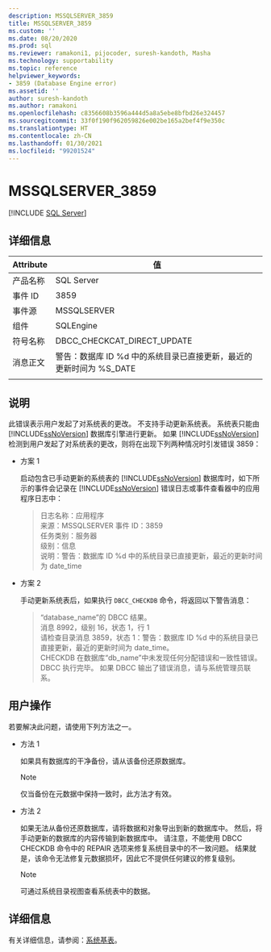 ```yaml
---
description: MSSQLSERVER_3859
title: MSSQLSERVER_3859
ms.custom: ''
ms.date: 08/20/2020
ms.prod: sql
ms.reviewer: ramakoni1, pijocoder, suresh-kandoth, Masha
ms.technology: supportability
ms.topic: reference
helpviewer_keywords:
- 3859 (Database Engine error)
ms.assetid: ''
author: suresh-kandoth
ms.author: ramakoni
ms.openlocfilehash: c8356608b3596a444d5a8a5ebe8bfbd26e324457
ms.sourcegitcommit: 33f0f190f962059826e002be165a2bef4f9e350c
ms.translationtype: HT
ms.contentlocale: zh-CN
ms.lasthandoff: 01/30/2021
ms.locfileid: "99201524"
---
```

# <a name="mssqlserver_3859"></a>MSSQLSERVER_3859
 [!INCLUDE [SQL Server](../../includes/applies-to-version/sqlserver.md)]

## <a name="details"></a>详细信息

|Attribute|值|
|---|---|
|产品名称|SQL Server|
|事件 ID|3859|
|事件源|MSSQLSERVER|
|组件|SQLEngine|
|符号名称|DBCC_CHECKCAT_DIRECT_UPDATE|
|消息正文|警告：数据库 ID \%d 中的系统目录已直接更新，最近的更新时间为 %S_DATE|
||

## <a name="explanation"></a>说明

此错误表示用户发起了对系统表的更改。 不支持手动更新系统表。 系统表只能由 [!INCLUDE[ssNoVersion](../../includes/ssnoversion-md.md)] 数据库引擎进行更新。 如果 [!INCLUDE[ssNoVersion](../../includes/ssnoversion-md.md)] 检测到用户发起了对系统表的更改，则将在出现下列两种情况时引发错误 3859：

- 方案 1

    启动包含已手动更新的系统表的 [!INCLUDE[ssNoVersion](../../includes/ssnoversion-md.md)] 数据库时，如下所示的事件会记录在 [!INCLUDE[ssNoVersion](../../includes/ssnoversion-md.md)] 错误日志或事件查看器中的应用程序日志中：

    > 日志名称：应用程序  
    来源：MSSQLSERVER 事件 ID：3859  
    任务类别：服务器  
    级别：信息  
    说明：警告：数据库 ID \%d 中的系统目录已直接更新，最近的更新时间为 date_time  

- 方案 2  

    手动更新系统表后，如果执行 `DBCC_CHECKDB` 命令，将返回以下警告消息：

    > “database_name”的 DBCC 结果。  
    消息 8992，级别 16，状态 1，行 1  
    请检查目录消息 3859，状态 1：警告：数据库 ID \%d 中的系统目录已直接更新，最近的更新时间为 date_time。  
    CHECKDB 在数据库“db_name”中未发现任何分配错误和一致性错误。  
    DBCC 执行完毕。 如果 DBCC 输出了错误消息，请与系统管理员联系。

## <a name="user-action"></a>用户操作

若要解决此问题，请使用下列方法之一。

- 方法 1

    如果具有数据库的干净备份，请从该备份还原数据库。  
    > [!NOTE]
    > 仅当备份在元数据中保持一致时，此方法才有效。  

- 方法 2  

    如果无法从备份还原数据库，请将数据和对象导出到新的数据库中。 然后，将手动更新的数据库的内容传输到新数据库中。 请注意，不能使用 DBCC CHECKDB 命令中的 REPAIR 选项来修复系统目录中的不一致问题。 结果就是，该命令无法修复元数据损坏，因此它不提供任何建议的修复级别。

    > [!NOTE]
    > 可通过系统目录视图查看系统表中的数据。

## <a name="more-information"></a>详细信息

有关详细信息，请参阅：[系统基表](../system-tables/system-base-tables.md)。